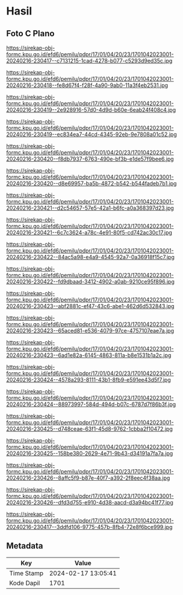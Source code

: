 # Hasil

## Foto C Plano

https://sirekap-obj-formc.kpu.go.id/efd6/pemilu/pdpr/17/01/04/20/23/1701042023001-20240216-230417--c7131215-1cad-4278-b077-c5293d9ed35c.jpg

https://sirekap-obj-formc.kpu.go.id/efd6/pemilu/pdpr/17/01/04/20/23/1701042023001-20240216-230418--fe8d67f4-f28f-4a90-9ab0-11a3f4eb2531.jpg

https://sirekap-obj-formc.kpu.go.id/efd6/pemilu/pdpr/17/01/04/20/23/1701042023001-20240216-230419--2e928916-57d0-4d9d-b60e-6eab24f408c4.jpg

https://sirekap-obj-formc.kpu.go.id/efd6/pemilu/pdpr/17/01/04/20/23/1701042023001-20240216-230419--ec834ea7-44cd-4345-92eb-9e7808a01c52.jpg

https://sirekap-obj-formc.kpu.go.id/efd6/pemilu/pdpr/17/01/04/20/23/1701042023001-20240216-230420--f8db7937-6763-490e-bf3b-e1de57f9bee6.jpg

https://sirekap-obj-formc.kpu.go.id/efd6/pemilu/pdpr/17/01/04/20/23/1701042023001-20240216-230420--d8e69957-ba5b-4872-b542-b544fadeb7b1.jpg

https://sirekap-obj-formc.kpu.go.id/efd6/pemilu/pdpr/17/01/04/20/23/1701042023001-20240216-230421--d2c54657-57e5-42a1-b6fc-a0a368397d23.jpg

https://sirekap-obj-formc.kpu.go.id/efd6/pemilu/pdpr/17/01/04/20/23/1701042023001-20240216-230421--6c7c3624-a78c-4e91-80f5-cd742ac30c17.jpg

https://sirekap-obj-formc.kpu.go.id/efd6/pemilu/pdpr/17/01/04/20/23/1701042023001-20240216-230422--84ac5a98-e4a9-4545-92a7-0a36918f15c7.jpg

https://sirekap-obj-formc.kpu.go.id/efd6/pemilu/pdpr/17/01/04/20/23/1701042023001-20240216-230422--fd9dbaad-3412-4902-a0ab-9210ce95f896.jpg

https://sirekap-obj-formc.kpu.go.id/efd6/pemilu/pdpr/17/01/04/20/23/1701042023001-20240216-230423--abf2881c-ef47-43c6-abe1-462d6d532843.jpg

https://sirekap-obj-formc.kpu.go.id/efd6/pemilu/pdpr/17/01/04/20/23/1701042023001-20240216-230423--65aced81-e536-4079-97ce-4757107eae7a.jpg

https://sirekap-obj-formc.kpu.go.id/efd6/pemilu/pdpr/17/01/04/20/23/1701042023001-20240216-230423--6ad1e82a-6145-4863-811a-b8e1531b1a2c.jpg

https://sirekap-obj-formc.kpu.go.id/efd6/pemilu/pdpr/17/01/04/20/23/1701042023001-20240216-230424--4578a293-8111-43b1-8fb9-e591ee43d5f7.jpg

https://sirekap-obj-formc.kpu.go.id/efd6/pemilu/pdpr/17/01/04/20/23/1701042023001-20240216-230424--88973997-584d-494d-b07c-6787d7f86b3f.jpg

https://sirekap-obj-formc.kpu.go.id/efd6/pemilu/pdpr/17/01/04/20/23/1701042023001-20240216-230425--d748ceae-63f1-45d8-9762-1cbba2f10472.jpg

https://sirekap-obj-formc.kpu.go.id/efd6/pemilu/pdpr/17/01/04/20/23/1701042023001-20240216-230425--158be380-2629-4e71-9b43-d34191a7fa7a.jpg

https://sirekap-obj-formc.kpu.go.id/efd6/pemilu/pdpr/17/01/04/20/23/1701042023001-20240216-230426--8affc5f9-b87e-40f7-a392-2f8eec4f38aa.jpg

https://sirekap-obj-formc.kpu.go.id/efd6/pemilu/pdpr/17/01/04/20/23/1701042023001-20240216-230426--dfd3d755-e910-4d38-aacd-d3a94bc41f77.jpg

https://sirekap-obj-formc.kpu.go.id/efd6/pemilu/pdpr/17/01/04/20/23/1701042023001-20240216-230417--3ddfd106-9775-457b-8fb4-72e8f6bce999.jpg


## Metadata

| Key        | Value               |
| ---------- | ------------------- |
| Time Stamp | 2024-02-17 13:05:41 |
| Kode Dapil | 1701                |



